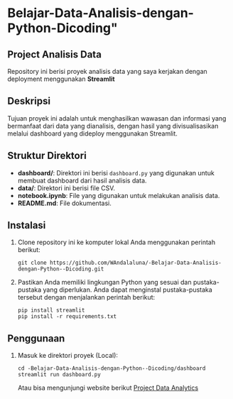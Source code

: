 # Belajar-Data-Analisis-dengan-Python-Dicoding"

## Project Analisis Data

Repository ini berisi proyek analisis data yang saya kerjakan dengan deployment menggunakan **Streamlit**

## Deskripsi

Tujuan proyek ini adalah untuk menghasilkan wawasan dan informasi yang bermanfaat dari data yang dianalisis, dengan hasil yang divisualisasikan melalui dashboard yang dideploy menggunakan Streamlit.

## Struktur Direktori

- **dashboard/**: Direktori ini berisi `dashboard.py` yang digunakan untuk membuat dashboard dari hasil analisis data.
- **data/**: Direktori ini berisi file CSV.
- **notebook.ipynb**: File yang digunakan untuk melakukan analisis data.
- **README.md**: File dokumentasi.


## Instalasi

1. Clone repository ini ke komputer lokal Anda menggunakan perintah berikut:

   ```shell
   git clone https://github.com/WAndalaluna/-Belajar-Data-Analisis-dengan-Python--Dicoding.git
   ```

2. Pastikan Anda memiliki lingkungan Python yang sesuai dan pustaka-pustaka yang diperlukan. Anda dapat menginstal pustaka-pustaka tersebut dengan menjalankan perintah berikut:

   ```shell
   pip install streamlit
   pip install -r requirements.txt
   ```

## Penggunaan

1. Masuk ke direktori proyek (Local):

   ```shell
   cd -Belajar-Data-Analisis-dengan-Python--Dicoding/dashboard
   streamlit run dashboard.py
   ```

   Atau bisa mengunjungi website berikut [Project Data Analytics](https://dicoding-e-commerce.streamlit.app/)
